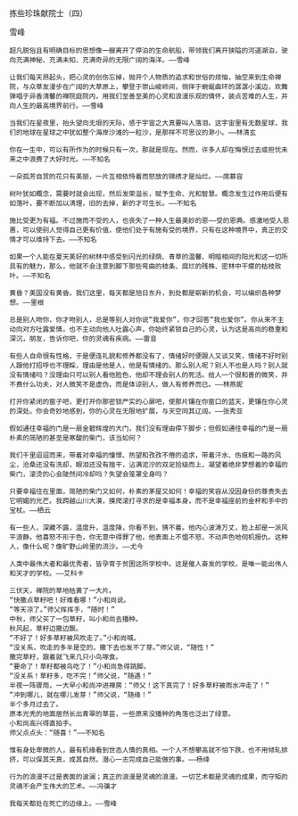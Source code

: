 拣些珍珠献院士（四）

雪峰


    超凡脱俗且有明确目标的思想像一艘离开了停泊的生命航船，带领我们离开狭隘的河道湖泊，驶向充满神秘、充满未知、充满奇异的无限广阔的海洋。——雪峰

    让我们每天昂起头，把心灵的创伤忘掉，抛开个人物质的追求和世俗的烦恼，抽空来到生命禅院，与众草友漫步在广阔的大草原上，攀登于崇山峻岭间，徜徉于蜿蜒曲环的潺潺小溪边，欢舞弹唱于异香清馨的禅院庭院内，用我们至善至美的心灵和浪漫乐观的情怀，装点苦难的人生，并向人生的最高境界前行。——雪峰

    当我们在星夜里，抬头望向无垠的天际，感于宇宙之大真要叫人落泪。这宇宙里有无数星球，我们的地球在星球之中犹如整个海岸沙滩的一粒沙，是那样不可思议的渺小。——林清玄

    你在一生中，可以有所作为的时候只有一次，那就是现在。然而，许多人却在悔恨过去或担忧未来之中浪费了大好时光。——不知名

    一朵孤芳自赏的花只有美丽，一片互相依恃着而怒放的锦绣才是灿烂。——席慕容

    树叶犹如概念，需要时就会出现，然后发荣滋长，赋予生命、光和智慧。概念发生过作用后便有如落叶，要不断加以清理，旧的去掉，新的才可生长。——不知名

    施比受更为有福。不过施而不受的人，也丧失了一种人生最美妙的恩——受的恩典。感激地受人恩惠，可以使别人觉得自己更有价值，使他们处于有施有受的境界，只有在这种境界中，真正的交情才可以维持下去。——不知名

    如果一个人能在夏天美好的树林中感受到闪光的绿荫、青草的温馨、明暗相间的阳光和这一切所具有的魅力，那么，他就不会注意到脚下那些弯曲的枝条、腐烂的残株、密林中干瘪的枯枝败叶。——不知名

    黄昏？美国没有黄昏。我们这里，每天都是旭日东升，到处都是崭新的机会，可以编织各种梦想。——里根

    总是别人吻你，你才吻别人，总是等别人对你说“我爱你”，你才回答“我也爱你”。你从来不主动向对方吐露爱情，也不主动向他人吐露心声，你始终紧锁自己的心灵，认为这是高尚的稳重和深沉，朋友，告诉你吧，你的灵魂有疾病。——雷音

    有些人自命很有性格，于是便连礼貌和修养都没有了，情绪好时便跟人又谈又笑，情绪不好时别人跟他打招呼也不理睬，理由是他是人，他是有情绪的。那么别人呢？别人不也是人吗？别人就没有情绪吗？没理由只可以别人看他脸色，他却不理会别人的死活。给人一个很和善的微笑，并不费什么功夫，对人微笑不是虚伪，而是体谅别人，做人有修养而已。——林燕妮

    打开你紧闭的窗子吧，更打开你那密锁严实的心扉吧，使那片镶在你窗口的蓝天，更镶在你心灵的深处。你会奇妙地感到，你的心灵在无限地扩展，与天空同其辽阔。——张秀亚

    假如通往幸福的门是一扇金碧辉煌的大门，我们没有理由停下脚步；但假如通往幸福的门是一扇朴素的简陋的甚至是寒酸的柴门，该当如何？

    我们千里迢迢而来，带着对幸福的憧憬、热望和孜孜不倦的追求，带着汗水、伤痕和一路的风尘，沧桑还没有洗却，眼泪还没有揩干，沾满泥泞的双足拾级而上，凝望着绝非梦想着的幸福的柴门，滚烫的心会陡然间冷却吗？失望会笼罩全身吗？

    只要幸福住在里面，简陋的柴门又如何，朴素的茅屋又如何！幸福的笑容从没因身份的尊贵失去它明媚的光芒。我跨越山川大漠，摸爬滚打寻求的是幸福本身，而不是幸福座前的金杯和手中的宝杖。——栖云

    有一些人，深藏不露，温度升，温度降，你看不到，猜不着。他内心波涛万丈，脸上却是一派风平浪静。他喜怒不形于色，你无意中得罪了他，他表面上不愠不怒，不动声色地伺机报仇。这种人，像什么呢？像旷野山岭里的流沙。——尤今

    人类中最伟大者和最优秀者，皆孕育于贫困这所学校中。这是催人奋发的学校，是唯一能出伟人和天才的学校。——艾科卡

    三伏天，禅院的草地枯黄了一大片。
    “快撒点草籽吧！好难看哪！”小和尚说。
    “等天凉了。”师父挥挥手，“随时！”
    中秋，师父买了一包草籽，叫小和尚去播种。
    秋风起，草籽边撒边飘。
    “不好了！好多草籽被风吹走了。”小和尚喊。
    “没关系，吹走的多半是空的，撒下去也发不了芽。”师父说，“随性！”
    撒完草籽，跟着就飞来几只小鸟啄食。
    “要命了！草籽都被鸟吃了！”小和尚急得跳脚。
    “没关系！草籽多，吃不完！”师父说，“随遇！”
    半夜一阵骤雨，一大早小和尚冲进禅房：“师父！这下真完了！好多草籽被雨水冲走了！”
    “冲到哪儿，就在哪儿发芽！”师父说，“随缘！”
    半个多月过去了。
    原本光秃的地面居然长出青翠的草苗，一些原来没播种的角落也泛出了绿意。
    小和尚高兴得直拍手。
    师父点点头：“随喜！”——不知名

    惟有身处卑微的人，最有机缘看到世态人情的真相。一个人不想攀高就不怕下跌，也不用倾轧排挤，可以保其天真，成其自然，潜心一志完成自己能做的事。——杨绛

    行为的浪漫不过是表面的波澜；真正的浪漫是灵魂的浪漫。一切艺术都是灵魂的成果，而守矩的灵魂不会产生伟大的艺术。——冯骥才

    我每天都处在死亡的边缘上。——雪峰




